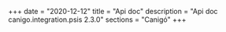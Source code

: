 +++
date        = "2020-12-12"
title       = "Api doc"
description = "Api doc canigo.integration.psis 2.3.0"
sections    = "Canigó"
+++